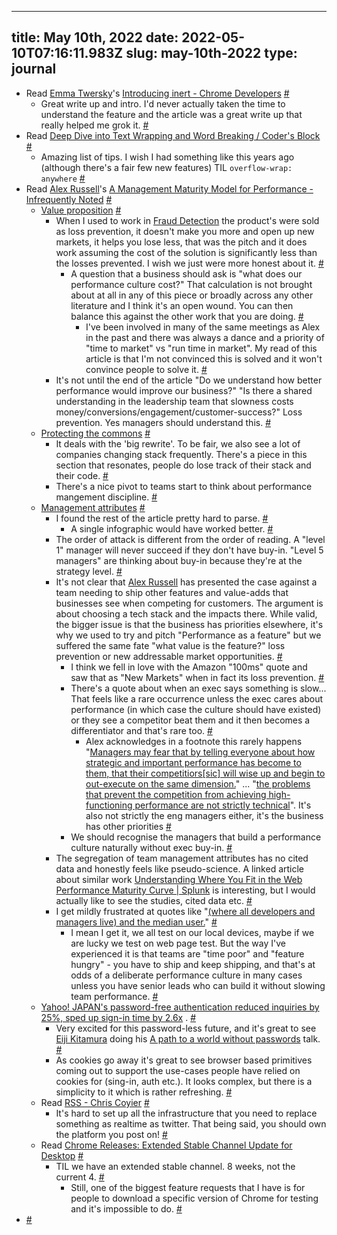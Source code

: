 
---
title: May 10th, 2022 
date: 2022-05-10T07:16:11.983Z
slug: may-10th-2022
type: journal
---
* Read [Emma Twersky](../entry/emma-twersky)'s [Introducing inert - Chrome Developers](https://developer.chrome.com/blog/inert/) [#](#627bcc93-bdb0-4eaa-9adc-4073481e915d)<a name="627bcc93-bdb0-4eaa-9adc-4073481e915d"></a>
  * Great write up and intro. I'd never actually taken the time to understand the feature and the article was a great write up that really helped me grok it. [#](#627bcc93-8400-4f47-af28-edb1b5dd23a7)<a name="627bcc93-8400-4f47-af28-edb1b5dd23a7"></a>
* Read [Deep Dive into Text Wrapping and Word Breaking / Coder's Block](https://codersblock.com/blog/deep-dive-into-text-wrapping-and-word-breaking/) [#](#627bcc93-36b9-4189-95c4-0210a716464e)<a name="627bcc93-36b9-4189-95c4-0210a716464e"></a>
  * Amazing list of tips. I wish I had something like this years ago (although there's a fair few new features) TIL `overflow-wrap: anywhere` [#](#627bcc93-4835-4499-b2b6-1aa044b03261)<a name="627bcc93-4835-4499-b2b6-1aa044b03261"></a>
* Read [Alex Russell](../entry/alex-russell)'s [A Management Maturity Model for Performance - Infrequently Noted](https://infrequently.org/2022/05/performance-management-maturity/) [#](#627bcc93-ecb2-4d28-96b0-d50556702a13)<a name="627bcc93-ecb2-4d28-96b0-d50556702a13"></a>
  * [Value proposition](https://infrequently.org/2022/05/performance-management-maturity/#value-propositions) [#](#627bcc93-1080-455d-bbd3-1cbb2738e4a6)<a name="627bcc93-1080-455d-bbd3-1cbb2738e4a6"></a>
    * When I used to work in [Fraud Detection](../entry/fraud-detection) the product's were sold as loss prevention, it doesn't make you more and open up new markets, it helps you lose less, that was the pitch and it does work assuming the cost of the solution is significantly less than the losses prevented. I wish we just were more honest about it. [#](#627bcc93-7d74-4781-9f14-54507b062845)<a name="627bcc93-7d74-4781-9f14-54507b062845"></a>
      * A question that a business should ask is "what does our performance culture cost?" That calculation is not brought about at all in any of this piece or broadly across any other literature and I think it's an open wound. You can then balance this against the other work that you are doing. [#](#627bcc93-36e5-4698-adb2-3f5408bde6e7)<a name="627bcc93-36e5-4698-adb2-3f5408bde6e7"></a>
        * I've been involved in many of the same meetings as Alex in the past and there was always a dance and a priority of "time to market" vs "run time in market". My read of this article is that I'm not convinced this is solved and it won't convince people to solve it. [#](#627bcc93-03a7-4bfd-a9e5-e1bae51ac428)<a name="627bcc93-03a7-4bfd-a9e5-e1bae51ac428"></a>
    * It's not until the end of the article "Do we understand how better performance would improve our business?" "Is there a shared understanding in the leadership team that slowness costs money/conversions/engagement/customer-success?" Loss prevention. Yes managers should understand this. [#](#627bcc93-a898-4e84-a739-2d2165704322)<a name="627bcc93-a898-4e84-a739-2d2165704322"></a>
  * [Protecting the commons](https://infrequently.org/2022/05/performance-management-maturity/#protecting-the-commons) [#](#627bcc93-1e87-4811-b464-07cfe323b3ac)<a name="627bcc93-1e87-4811-b464-07cfe323b3ac"></a>
    * It deals with the 'big rewrite'. To be fair, we also see a lot of companies changing stack frequently. There's a piece in this section that resonates, people do lose track of their stack and their code. [#](#627bcc93-d85d-4f11-ab2e-90a0c8f38a9a)<a name="627bcc93-d85d-4f11-ab2e-90a0c8f38a9a"></a>
    * There's a nice pivot to teams start to think about performance mangement discipline. [#](#627bcc93-5547-4268-a053-4cc9435b8b90)<a name="627bcc93-5547-4268-a053-4cc9435b8b90"></a>
  * [Management attributes](https://infrequently.org/2022/05/performance-management-maturity/#levels-of-performance-management-maturity) [#](#627bcc93-3cd2-4d1e-90a3-eada86185187)<a name="627bcc93-3cd2-4d1e-90a3-eada86185187"></a>
    * I found the rest of the article pretty hard to parse. [#](#627bcc93-a6e0-43f0-85a9-339f64c56519)<a name="627bcc93-a6e0-43f0-85a9-339f64c56519"></a>
      * A single infographic would have worked better. [#](#627bcc93-61c0-4184-9b08-ed4a00ddc2c4)<a name="627bcc93-61c0-4184-9b08-ed4a00ddc2c4"></a>
    * The order of attack is different from the order of reading. A "level 1" manager will never succeed if they don't have buy-in. "Level 5 managers" are thinking about buy-in because they're at the strategy level. [#](#627bcc93-e1a0-4187-9742-8e28e030a3d6)<a name="627bcc93-e1a0-4187-9742-8e28e030a3d6"></a>
    * It's not clear that [Alex Russell](../entry/alex-russell) has presented the case against a team needing to ship other features and value-adds that businesses see when competing for customers. The argument is about choosing a tech stack and the impacts there. While valid, the bigger issue is that the business has priorities elsewhere, it's why we used to try and pitch "Performance as a feature" but we suffered the same fate "what value is the feature?" loss prevention or new addressable market opportunities. [#](#627bcc93-cad6-404c-adea-2f451e2b596e)<a name="627bcc93-cad6-404c-adea-2f451e2b596e"></a>
      * I think we fell in love with the Amazon "100ms" quote and saw that as "New Markets" when in fact its loss prevention. [#](#627bcc93-9e93-4ebd-b1bd-6126ac9993a5)<a name="627bcc93-9e93-4ebd-b1bd-6126ac9993a5"></a>
      * There's a quote about when an exec says something is slow... That feels like a rare occurrence unless the exec cares about performance (in which case the culture should have existed) or they see a competitor beat them and it then becomes a differentiator and that's rare too. [#](#627bcc93-9bee-430a-95c0-02286fa0837b)<a name="627bcc93-9bee-430a-95c0-02286fa0837b"></a>
        * Alex acknowledges in a footnote this rarely happens "[Managers may fear that by telling everyone about how strategic and important performance has become to them, that their competitiors[sic] will wise up and begin to out-execute on the same dimension.](https://infrequently.org/2022/05/performance-management-maturity/#:~:text=Managers%20may%20fear%20that%20by%20telling%20everyone%20about%20how%20strategic%20and%20important%20performance%20has%20become%20to%20them%2C%20that%20their%20competitiors%20will%20wise%20up%20and%20begin%20to%20out%2Dexecute%20on%20the%20same%20dimension.)" ... "[the problems that prevent the competition from achieving high-functioning performance are not strictly technical](https://infrequently.org/2022/05/performance-management-maturity/#:~:text=the%20problems%20that%20prevent%20the%20competition%20from%20achieving%20high%2Dfunctioning%20performance%20are%20not%20strictly%20technical.)".  It's also not strictly the eng managers either, it's the business has other priorities [#](#627bcc93-5758-4871-9b15-67710fb332ea)<a name="627bcc93-5758-4871-9b15-67710fb332ea"></a>
      * We should recognise the managers that build a performance culture naturally without exec buy-in. [#](#627bcc93-f12e-463e-abb6-1b9aca5e086a)<a name="627bcc93-f12e-463e-abb6-1b9aca5e086a"></a>
    * The segregation of team management attributes has no cited data and honestly feels like pseudo-science. A linked article about similar work [Understanding Where You Fit in the Web Performance Maturity Curve | Splunk](https://www.splunk.com/en_us/blog/devops/understanding-where-you-fit-in-the-web-performance-maturity-curve.html) is interesting, but I would actually like to see the studies, cited data etc. [#](#627bcc93-26a7-4f40-a1a4-e061f1b1cf66)<a name="627bcc93-26a7-4f40-a1a4-e061f1b1cf66"></a>
    * I get mildly frustrated at quotes like "[(where all developers and managers live) and the median user.](https://infrequently.org/2022/05/performance-management-maturity/#:~:text=(where%20all%20developers%20and%20managers%20live)%20and%20the%20median%20user.)" [#](#627bcc93-2761-4cfe-aff2-250d429c9261)<a name="627bcc93-2761-4cfe-aff2-250d429c9261"></a>
      * I mean I get it, we all test on our local devices, maybe if we are lucky we test on web page test. But the way I've experienced it is that teams are "time poor" and "feature hungry" - you have to ship and keep shipping, and that's at odds of a deliberate performance culture in many cases unless you have senior leads who can build it without slowing team performance. [#](#627bcc93-1233-4d99-bb83-f7302c770fd1)<a name="627bcc93-1233-4d99-bb83-f7302c770fd1"></a>
  * [Yahoo! JAPAN's password-free authentication reduced inquiries by 25%, sped up sign-in time by 2.6x](https://web.dev/yahoo-japan-identity-case-study/) . [#](#627bcc93-f5f9-4ced-af1e-1cd4750b99af)<a name="627bcc93-f5f9-4ced-af1e-1cd4750b99af"></a>
    * Very excited for this password-less future, and it's great to see [Eiji Kitamura](../entry/eiji-kitamura) doing his [A path to a world without passwords](https://io.google/2022/program/e3bb37a4-2723-4d72-a5b3-1a23abb94ac0/) talk. [#](#627bcc93-08c6-4c6e-83b4-867d4e3348cc)<a name="627bcc93-08c6-4c6e-83b4-867d4e3348cc"></a>
    * As cookies go away it's great to see browser based primitives coming out to support the use-cases people have relied on cookies for (sing-in, auth etc.). It looks complex, but there is a simplicity to it which is rather refreshing. [#](#627bcc93-2ac1-48ea-90fb-6576970cf674)<a name="627bcc93-2ac1-48ea-90fb-6576970cf674"></a>
  * Read [RSS - Chris Coyier](https://chriscoyier.net/2022/04/29/rss-3/) [#](#627bcc93-c833-4805-ac86-4650e92127b9)<a name="627bcc93-c833-4805-ac86-4650e92127b9"></a>
    * It's hard to set up all the infrastructure that you need to replace something as realtime as twitter. That being said, you should own the platform you post on! [#](#627bcc93-40be-420a-8309-88045db41570)<a name="627bcc93-40be-420a-8309-88045db41570"></a>
  * Read [Chrome Releases: Extended Stable Channel Update for Desktop](https://chromereleases.googleblog.com/2022/05/extended-stable-channel-update-for.html) [#](#627bcc93-2cc5-4125-9845-549b93f68de1)<a name="627bcc93-2cc5-4125-9845-549b93f68de1"></a>
    * TIL we have an extended stable channel. 8 weeks, not the current 4. [#](#627bcc93-0f68-4469-b734-203ac3894a76)<a name="627bcc93-0f68-4469-b734-203ac3894a76"></a>
      * Still, one of the biggest feature requests that I have is for people to download a specific version of Chrome for testing and it's impossible to do. [#](#627bcc93-5009-4a51-95c8-aea379f2968c)<a name="627bcc93-5009-4a51-95c8-aea379f2968c"></a>
*  [#](#627bcc93-b74d-411e-a311-c8cd37929016)<a name="627bcc93-b74d-411e-a311-c8cd37929016"></a>

